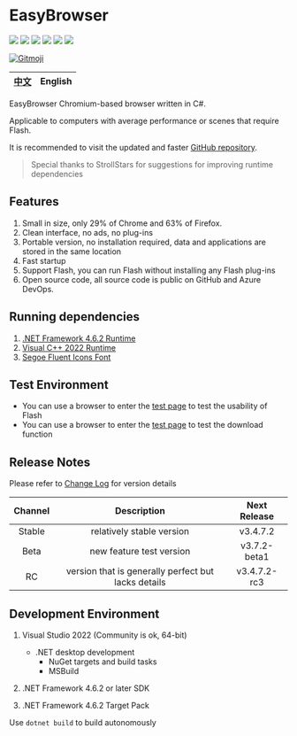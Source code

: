 # EasyBrowser

![][Shields CI] ![][Shields License]
![][Shields Release] ![][Shields Downloads]
![][Shields Lines] ![][Shields Commit]

[![Gitmoji][Gitmoji]](https://gitmoji.dev)

| [中文](../README.md) | English |
| :------------------: | :-----: |

EasyBrowser Chromium-based browser written in C#.

Applicable to computers with average performance or scenes that require Flash.

It is recommended to visit the updated and faster [GitHub repository](https://github.com/KaiHuaDou/EasyBrowserAdvanced).

> Special thanks to StrollStars for suggestions for improving runtime dependencies

## Features

1. Small in size, only 29% of Chrome and 63% of Firefox.
2. Clean interface, no ads, no plug-ins
3. Portable version, no installation required, data and applications are stored in the same location
4. Fast startup
5. Support Flash, you can run Flash without installing any Flash plug-ins
6. Open source code, all source code is public on GitHub and Azure DevOps.

## Running dependencies

1. [.NET Framework 4.6.2 Runtime](https://dotnet.microsoft.com/en-us/download/dotnet-framework/thank-you/net462-offline-installer)
2. [Visual C++ 2022 Runtime](https://aka.ms/vs/17/release/vc_redist.x64.exe)
3. [Segoe Fluent Icons Font](https://aka.ms/SegoeFluentIcons)

## Test Environment

+ You can use a browser to enter the [test page](https://pinyin.sogou.com/help.php?list=8) to test the usability of Flash
+ You can use a browser to enter the [test page](http://cachefly.cachefly.net/10mb.test) to test the download function

## Release Notes

Please refer to [Change Log](./CHANGELOG.md) for version details

| Channel |                     Description                     | Next Release |
| :-----: | :-------------------------------------------------: | :----------: |
| Stable  |              relatively stable version              |   v3.4.7.2   |
|  Beta   |              new feature test version               | v3.7.2-beta1 |
|   RC    | version that is generally perfect but lacks details | v3.4.7.2-rc3 |

## Development Environment

1. Visual Studio 2022 (Community is ok, 64-bit)
     + .NET desktop development
         + NuGet targets and build tasks
         + MSBuild

2. .NET Framework 4.6.2 or later SDK
3. .NET Framework 4.6.2 Target Pack

Use `dotnet build` to build autonomously

[Shields CI]: https://img.shields.io/github/actions/workflow/status/kaihuadou/easybrowseradvanced/build.yml
[Shields License]: https://img.shields.io/github/license/kaihuadou/easybrowseradvanced
[Shields Release]: https://img.shields.io/github/v/release/kaihuadou/easybrowseradvanced
[Shields Downloads]: https://img.shields.io/github/downloads/kaihuadou/easybrowseradvanced/total
[Shields Lines]: https://img.shields.io/tokei/lines/github/kaihuadou/easybrowseradvanced
[Shields Commit]: https://img.shields.io/github/commit-activity/y/kaihuadou/easybrowseradvanced
[Gitmoji]: https://img.shields.io/badge/gitmoji-%20😜%20😍-FFDD67.svg

